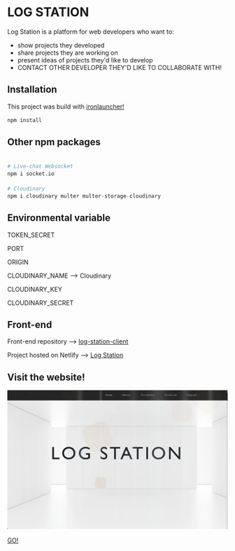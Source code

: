 # LOG STATION

Log Station is a platform for web developers who want to: 
- show projects they developed
- share projects they are working on
- present ideas of projects they'd like to develop
- CONTACT OTHER DEVELOPER THEY'D LIKE TO COLLABORATE WITH!

## Installation

This project was build with [ironlauncher!](https://www.npmjs.com/package/ironlauncher)


```bash
npm install
```

## Other npm packages

```python

# Live-chat Websocket
npm i socket.io

# Cloudinary
npm i cloudinary multer multer-storage-cloudinary

```
## Environmental variable

TOKEN_SECRET

PORT

ORIGIN

CLOUDINARY_NAME --> Cloudinary 

CLOUDINARY_KEY

CLOUDINARY_SECRET


## Front-end
 
Front-end repository --> [log-station-client](https://github.com/italian-iranian-connection/log-station-client)

Project hosted on Netlify --> [Log Station](https://logstation.netlify.app)

## Visit the website!
![Home page](./image/Home-page-screenshot.png)

[GO!](https://logstation.netlify.app)
